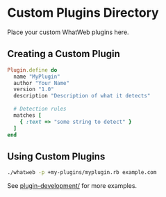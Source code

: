 # Custom Plugins Directory

Place your custom WhatWeb plugins here.

## Creating a Custom Plugin

```ruby
Plugin.define do
  name "MyPlugin"
  author "Your Name"
  version "1.0"
  description "Description of what it detects"
  
  # Detection rules
  matches [
    { :text => "some string to detect" }
  ]
end
```

## Using Custom Plugins

```bash
./whatweb -p +my-plugins/myplugin.rb example.com
```

See [plugin-development/](../plugin-development/) for more examples.
